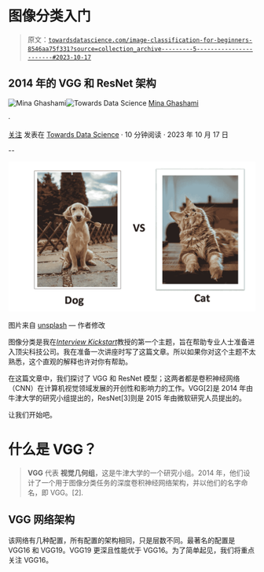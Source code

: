 # 图像分类入门

> 原文：[`towardsdatascience.com/image-classification-for-beginners-8546aa75f331?source=collection_archive---------5-----------------------#2023-10-17`](https://towardsdatascience.com/image-classification-for-beginners-8546aa75f331?source=collection_archive---------5-----------------------#2023-10-17)

## 2014 年的 VGG 和 ResNet 架构

[](https://medium.com/@mina.ghashami?source=post_page-----8546aa75f331--------------------------------)![Mina Ghashami](https://medium.com/@mina.ghashami?source=post_page-----8546aa75f331--------------------------------)[](https://towardsdatascience.com/?source=post_page-----8546aa75f331--------------------------------)![Towards Data Science](https://towardsdatascience.com/?source=post_page-----8546aa75f331--------------------------------) [Mina Ghashami](https://medium.com/@mina.ghashami?source=post_page-----8546aa75f331--------------------------------)

·

[关注](https://medium.com/m/signin?actionUrl=https%3A%2F%2Fmedium.com%2F_%2Fsubscribe%2Fuser%2Fc99ed9ed7b9a&operation=register&redirect=https%3A%2F%2Ftowardsdatascience.com%2Fimage-classification-for-beginners-8546aa75f331&user=Mina+Ghashami&userId=c99ed9ed7b9a&source=post_page-c99ed9ed7b9a----8546aa75f331---------------------post_header-----------) 发表在 [Towards Data Science](https://towardsdatascience.com/?source=post_page-----8546aa75f331--------------------------------) · 10 分钟阅读 · 2023 年 10 月 17 日[](https://medium.com/m/signin?actionUrl=https%3A%2F%2Fmedium.com%2F_%2Fvote%2Ftowards-data-science%2F8546aa75f331&operation=register&redirect=https%3A%2F%2Ftowardsdatascience.com%2Fimage-classification-for-beginners-8546aa75f331&user=Mina+Ghashami&userId=c99ed9ed7b9a&source=-----8546aa75f331---------------------clap_footer-----------)

--

[](https://medium.com/m/signin?actionUrl=https%3A%2F%2Fmedium.com%2F_%2Fbookmark%2Fp%2F8546aa75f331&operation=register&redirect=https%3A%2F%2Ftowardsdatascience.com%2Fimage-classification-for-beginners-8546aa75f331&source=-----8546aa75f331---------------------bookmark_footer-----------)![](img/f097fdb7f59ef0feba34382bfc8b5311.png)

图片来自 [unsplash](https://unsplash.com/photos/Sg3XwuEpybU) — 作者修改

图像分类是我在[*Interview Kickstart*](https://www.interviewkickstart.com/)教授的第一个主题，旨在帮助专业人士准备进入顶尖科技公司。我在准备一次讲座时写了这篇文章。所以如果你对这个主题不太熟悉，这个直观的解释也许对你有帮助。

在这篇文章中，我们探讨了 VGG 和 ResNet 模型；这两者都是卷积神经网络（CNN）在计算机视觉领域发展的开创性和影响力的工作。VGG[2]是 2014 年由牛津大学的研究小组提出的，ResNet[3]则是 2015 年由微软研究人员提出的。

让我们开始吧。

# 什么是 VGG？

> **VGG** 代表 **视觉几何组**，这是牛津大学的一个研究小组。2014 年，他们设计了一个用于图像分类任务的深度卷积神经网络架构，并以他们的名字命名，即 VGG。[2].

## VGG 网络架构

该网络有几种配置，所有配置的架构相同，只是层数不同。最著名的配置是 VGG16 和 VGG19。VGG19 更深且性能优于 VGG16。为了简单起见，我们将重点关注 VGG16。
